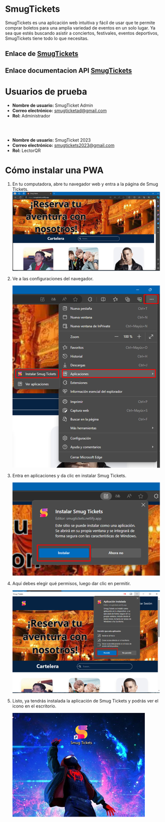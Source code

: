 # SmugTickets
SmugTickets es una aplicación web intuitiva y fácil de usar que te permite comprar boletos para una amplia variedad de eventos en un solo lugar. Ya sea que estés buscando asistir a conciertos, festivales, eventos deportivos, SmugTickets tiene todo lo que necesitas.

## Enlace de [SmugTickets](https://smugtickets.netlify.app/)

## Enlace documentacion API [SmugTickets](https://documenter.getpostman.com/view/20859166/2s93zE3L2K)

# Usuarios de prueba

- **Nombre de usuario:** SmugTicket Admin
- **Correo electrónico:** smugticketad@gmail.com
- **Rol:** Administrador
<br>
<br>

- **Nombre de usuario:** SmugTicket 2023
- **Correo electrónico:** smugtickets2023@gmail.com
- **Rol:** LectorQR


# Cómo instalar una PWA

1. En tu computadora, abre tu navegador web y entra a la página de Smug Tickets.
   ![paso1](/Data/Resource/Inicio.png)

2. Ve a las configuraciones del navegador.

   ![paso2](/Data/Resource/configuracion.png)

3. Entra en aplicaciones y da clic en instalar Smug Tickets.

   ![paso3](/Data/Resource/Instalar.png)

4. Aquí debes elegir qué permisos, luego dar clic en permitir.

   ![paso4](/Data/Resource/permisos.png)

5. Listo, ya tendrás instalada la aplicación de Smug Tickets y podrás ver el icono en el escritorio.

   ![paso5](/Data/Resource/listo.png)

